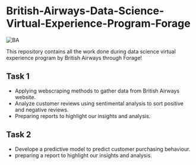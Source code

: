 # British-Airways-Data-Science-Virtual-Experience-Program-Forage

![BA](https://user-images.githubusercontent.com/65885281/213926038-53676380-6cdd-45ca-aeb4-e87bc6b2cbf2.jpg)

This repository contains all the work done during data science virtual experience program by British Airways through Forage!

## Task 1
- Applying webscraping methods to gather data from British Airways website.
- Analyze customer reviews using sentimental analysis to sort positive and negative reviews.
- Preparing reports to highlight our insights and analysis.

## Task 2
- Develope a predictive model to predict customer purchasing behaviour.
- preparing a report to highlight our insights and analysis.
